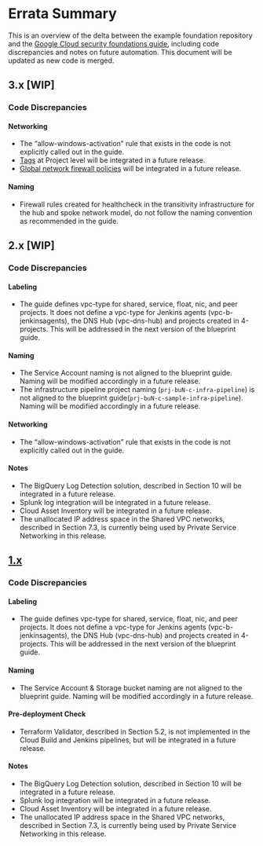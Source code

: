 # Errata Summary
This is an overview of the delta between the example foundation repository and the [Google Cloud security foundations guide](https://services.google.com/fh/files/misc/google-cloud-security-foundations-guide.pdf), including code discrepancies and notes on future automation. This document will be updated as new code is merged.

## 3.x [WIP]

### Code Discrepancies

#### Networking

- The “allow-windows-activation” rule that exists in the code is not explicitly called out in the guide.
- [Tags](https://cloud.google.com/resource-manager/docs/tags/tags-overview) at Project level will be integrated in a future release.
- [Global network firewall policies](https://cloud.google.com/vpc/docs/network-firewall-policies) will be integrated in a future release.

#### Naming

- Firewall rules created for healthcheck in the transitivity infrastructure for the hub and spoke network model, do not follow the naming convention as recommended in the guide.

## 2.x [WIP]
### Code Discrepancies

#### Labeling
- The guide defines vpc-type for shared, service, float, nic, and peer projects. It does not define a vpc-type for Jenkins agents (vpc-b-jenkinsagents), the DNS Hub (vpc-dns-hub) and projects created in 4-projects.
This will be addressed in the next version of the blueprint guide.

#### Naming
- The Service Account naming is not aligned to the blueprint guide. Naming will be modified accordingly in a future release.
- The infrastructure pipeline project naming (`prj-buN-c-infra-pipeline`) is not aligned to the blueprint guide(`prj-buN-c-sample-infra-pipeline`). Naming will be modified accordingly in a future release.

#### Networking
- The “allow-windows-activation” rule that exists in the code is not explicitly called out in the guide.

#### Notes
- The BigQuery Log Detection solution, described in Section 10 will be integrated in a future release.
- Splunk log integration will be integrated in a future release.
- Cloud Asset Inventory will be integrated in a future release.
- The unallocated IP address space in the Shared VPC networks, described in Section 7.3, is currently being used by Private Service Networking in this release.

## [1.x](https://github.com/terraform-google-modules/terraform-google-enterprise-genai/releases/tag/v1.0.0)
### Code Discrepancies

#### Labeling
- The guide defines vpc-type for shared, service, float, nic, and peer projects. It does not define a vpc-type for Jenkins agents (vpc-b-jenkinsagents), the DNS Hub (vpc-dns-hub) and projects created in 4-projects.
This will be addressed in the next version of the blueprint guide.

#### Naming
- The Service Account & Storage bucket naming are not aligned to the blueprint guide. Naming will be modified accordingly in a future release.

#### Pre-deployment Check
- Terraform Validator, described in Section 5.2, is not implemented in the Cloud Build and Jenkins pipelines, but will be integrated in a future release.

#### Notes
- The BigQuery Log Detection solution, described in Section 10 will be integrated in a future release.
- Splunk log integration will be integrated in a future release.
- Cloud Asset Inventory will be integrated in a future release.
- The unallocated IP address space in the Shared VPC networks, described in Section 7.3, is currently being used by Private Service Networking in this release.
